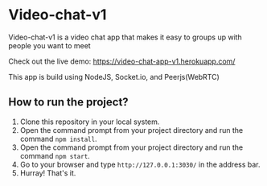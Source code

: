 # Video-chat-v1

Video-chat-v1 is a video chat app that makes it easy to groups up with people you want to meet

Check out the live demo: https://video-chat-app-v1.herokuapp.com/

This app is build using NodeJS, Socket.io, and Peerjs(WebRTC)

## How to run the project?

1. Clone this repository in your local system.
2. Open the command prompt from your project directory and run the command `npm install`.
3. Open the command prompt from your project directory and run the command `npm start`.
4. Go to your browser and type `http://127.0.0.1:3030/` in the address bar.
5. Hurray! That's it.
